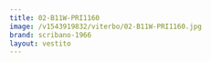 ```yaml
---
title: 02-B11W-PRI1160
image: /v1543919832/viterbo/02-B11W-PRI1160.jpg
brand: scribano-1966
layout: vestito
---
```

